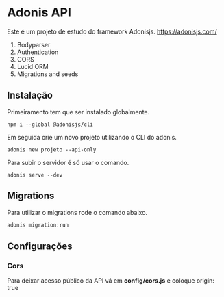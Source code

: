 # Adonis API

Este é um projeto de estudo do framework Adonisjs. https://adonisjs.com/

1. Bodyparser
2. Authentication
3. CORS
4. Lucid ORM
5. Migrations and seeds

## Instalação

Primeiramento tem que ser instalado globalmente.

```
npm i --global @adonisjs/cli
```

Em seguida crie um novo projeto utilizando o CLI do adonis.

```
adonis new projeto --api-only
```

Para subir o servidor é só usar o comando.

```
adonis serve --dev
```

## Migrations

Para utilizar o migrations rode o comando abaixo.

```js
adonis migration:run
```

## Configurações

### Cors

Para deixar acesso público da API vá em **config/cors.js** e coloque origin: true

